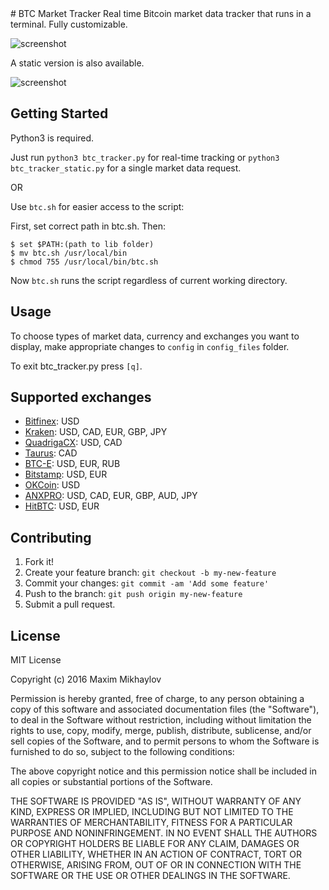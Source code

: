 <snippet>
  <content>
# BTC Market Tracker
Real time Bitcoin market data tracker that runs in a terminal. Fully customizable.

![screenshot](http://i68.tinypic.com/8zk17t.png)

A static version is also available.

![screenshot](http://i68.tinypic.com/2mzfeoj.png)
## Getting Started
Python3 is required.

Just run `python3 btc_tracker.py` for real-time tracking or `python3 btc_tracker_static.py` for a single market data request.

OR

Use `btc.sh` for easier access to the script:

First, set correct path in btc.sh. Then:

````
$ set $PATH:(path to lib folder)
$ mv btc.sh /usr/local/bin
$ chmod 755 /usr/local/bin/btc.sh
````
Now `btc.sh` runs the script regardless of current working directory.

## Usage

To choose types of market data, currency and exchanges you want to display, make appropriate changes to `config` in `config_files` folder.

To exit btc_tracker.py press `[q]`.

## Supported exchanges

- [Bitfinex](https://www.bitfinex.com/): USD
- [Kraken](https://www.kraken.com/): USD, CAD, EUR, GBP, JPY
- [QuadrigaCX](https://www.quadrigacx.com/): USD, CAD
- [Taurus](https://www.taurusexchange.com/): CAD
- [BTC-E](https://btc-e.com/): USD, EUR, RUB
- [Bitstamp](https://www.bitstamp.net/): USD, EUR
- [OKCoin](https://www.okcoin.com/): USD
- [ANXPRO](https://anxpro.com/): USD, CAD, EUR, GBP, AUD, JPY
- [HitBTC](https://hitbtc.com/): USD, EUR

## Contributing
1. Fork it!
2. Create your feature branch: `git checkout -b my-new-feature`
3. Commit your changes: `git commit -am 'Add some feature'`
4. Push to the branch: `git push origin my-new-feature`
5. Submit a pull request.

## License

MIT License

Copyright (c) 2016 Maxim Mikhaylov

Permission is hereby granted, free of charge, to any person obtaining a copy
of this software and associated documentation files (the "Software"), to deal
in the Software without restriction, including without limitation the rights
to use, copy, modify, merge, publish, distribute, sublicense, and/or sell
copies of the Software, and to permit persons to whom the Software is
furnished to do so, subject to the following conditions:

The above copyright notice and this permission notice shall be included in all
copies or substantial portions of the Software.

THE SOFTWARE IS PROVIDED "AS IS", WITHOUT WARRANTY OF ANY KIND, EXPRESS OR
IMPLIED, INCLUDING BUT NOT LIMITED TO THE WARRANTIES OF MERCHANTABILITY,
FITNESS FOR A PARTICULAR PURPOSE AND NONINFRINGEMENT. IN NO EVENT SHALL THE
AUTHORS OR COPYRIGHT HOLDERS BE LIABLE FOR ANY CLAIM, DAMAGES OR OTHER
LIABILITY, WHETHER IN AN ACTION OF CONTRACT, TORT OR OTHERWISE, ARISING FROM,
OUT OF OR IN CONNECTION WITH THE SOFTWARE OR THE USE OR OTHER DEALINGS IN THE
SOFTWARE.
</snippet>
